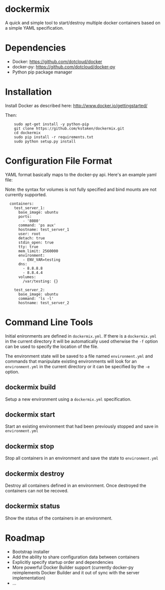 dockermix
============

A quick and simple tool to start/destroy multiple docker containers based on a simple YAML specification.

Dependencies
=============

- Docker: https://github.com/dotcloud/docker
- docker-py: https://github.com/dotcloud/docker-py
- Python pip package manager

Installation
============

Install Docker as described here: http://www.docker.io/gettingstarted/

Then:
```
    sudo apt-get install -y python-pip
    git clone https://github.com/kstaken/dockermix.git
    cd dockermix
    sudo pip install -r requirements.txt 
    sudo python setup.py install
```

Configuration File Format
=========================

YAML format basically maps to the docker-py api. Here's an example yaml file:

Note: the syntax for volumes is not fully specified and bind mounts are not currently supported.

```
  containers:
    test_server_1: 
      base_image: ubuntu
      ports: 
        - '8080' 
      command: 'ps aux' 
      hostname: test_server_1 
      user: root
      detach: true
      stdin_open: true
      tty: true
      mem_limit: 2560000
      environment: 
        - ENV_VAR=testing
      dns: 
        - 8.8.8.8
        - 8.8.4.4
      volumes: 
        /var/testing: {}
            
    test_server_2: 
      base_image: ubuntu
      command: 'ls -l'
      hostname: test_server_2
```

Command Line Tools
===

Initial enironments are defined in `dockermix.yml`. If there is a `dockermix.yml` in the current directory it will be automatically used otherwise the `-f` option can be used to specify the location of the file.

The environment state will be saved to a file named `environment.yml` and commands that manipulate existing environments will look for an `environment.yml` in the current directory or it can be specified by the `-e` option.

dockermix build
----

Setup a new environment using a `dockermix.yml` specification.

dockermix start
----

Start an existing environment that had been previously stopped and save in `environment.yml`

dockermix stop
----

Stop all containers in an environment and save the state to `environment.yml`


dockermix destroy
----

Destroy all containers defined in an environment. Once destroyed the containers can not be recoved.

dockermix status
----

Show the status of the containers in an environment.

Roadmap
====

- Bootstrap installer
- Add the ability to share configuration data between containers
- Explicitly specify startup order and dependencies
- More powerful Docker Builder support (currently docker-py reimplements Docker Builder and it out of sync with the server implementation)
- ...